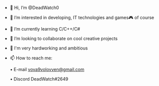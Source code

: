 - 👋 Hi, I’m @DeadWatch0
- 👀 I’m interested in developing, IT technologies and games🎮 of course
- 🌱 I’m currently learning C/C++/C#
- 💞️ I’m looking to collaborate on cool creative projects
- 🧠 I'm very hardworking and ambitious
- 📫 How to reach me: 

    • E-mail vova9volovven@gmail.com

    • Discord DeadWatch#2649

<!---
DeadWatch0/Volodymyr is a ✨ special ✨ repository because its `README.md` (this file) appears on your GitHub profile.
You can click the Preview link to take a look at your changes.
--->
